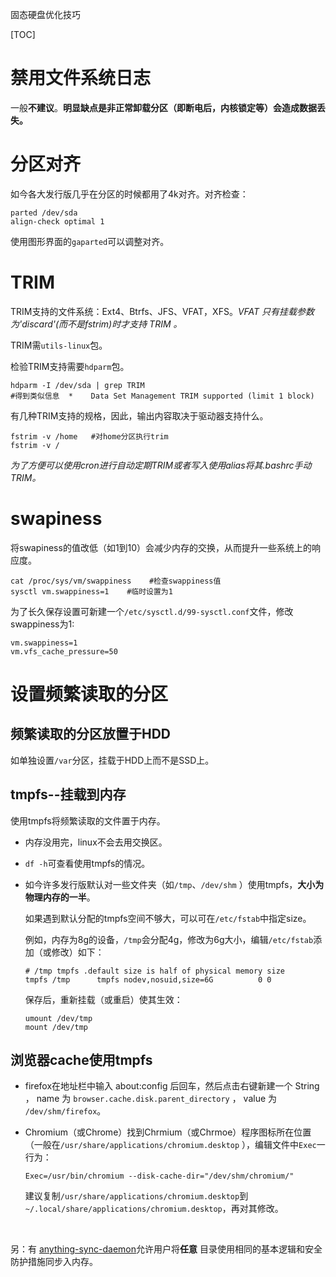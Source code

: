 固态硬盘优化技巧

[TOC]

# 禁用文件系统日志

一般**不建议**。**明显缺点是非正常卸载分区（即断电后，内核锁定等）会造成数据丢失。**

# 分区对齐

如今各大发行版几乎在分区的时候都用了4k对齐。对齐检查：

```shell
parted /dev/sda
align-check optimal 1 
```
使用图形界面的`gaparted`可以调整对齐。

# TRIM

TRIM支持的文件系统：Ext4、Btrfs、JFS、VFAT，XFS。*VFAT 只有挂载参数为'discard'(而不是fstrim)时才支持 TRIM 。*

TRIM需`utils-linux`包。

检验TRIM支持需要`hdparm`包。

```shell
hdparm -I /dev/sda | grep TRIM
#得到类似信息  *    Data Set Management TRIM supported (limit 1 block)
```

有几种TRIM支持的规格，因此，输出内容取决于驱动器支持什么。

```shell
fstrim -v /home   #对home分区执行trim
fstrim -v /
```

*为了方便可以使用cron进行自动定期TRIM或者写入使用alias将其.bashrc手动TRIM。*

# swapiness

将swapiness的值改低（如1到10）会减少内存的交换，从而提升一些系统上的响应度。

```shell
cat /proc/sys/vm/swappiness    #检查swappiness值
sysctl vm.swappiness=1    #临时设置为1
```
为了长久保存设置可新建一个`/etc/sysctl.d/99-sysctl.conf`文件，修改swappiness为1:

```shell
vm.swappiness=1
vm.vfs_cache_pressure=50
```
# 设置频繁读取的分区

## 频繁读取的分区放置于HDD

如单独设置`/var`分区，挂载于HDD上而不是SSD上。

## tmpfs--挂载到内存

使用tmpfs将频繁读取的文件置于内存。

- 内存没用完，linux不会去用交换区。

- `df -h`可查看使用tmpfs的情况。

- 如今许多发行版默认对一些文件夹（如`/tmp`、`/dev/shm` ）使用tmpfs，**大小为物理内存的一半**。

  如果遇到默认分配的tmpfs空间不够大，可以可在`/etc/fstab`中指定size。

  例如，内存为8g的设备，`/tmp`会分配4g，修改为6g大小，编辑`/etc/fstab`添加（或修改）如下：

  ```shell
  # /tmp tmpfs .default size is half of physical memory size
  tmpfs /tmp      tmpfs nodev,nosuid,size=6G          0 0
  ```

  保存后，重新挂载（或重启）使其生效：

  ```shell
  umount /dev/tmp
  mount /dev/tmp
  ```

##  浏览器cache使用tmpfs

- firefox在地址栏中输入 about:config 后回车，然后点击右键新建一个 String ， name 为 `browser.cache.disk.parent_directory` ， value 为 `/dev/shm/firefox`。

- Chromium（或Chrome）找到Chrmium（或Chrmoe）程序图标所在位置（一般在`/usr/share/applications/chromium.desktop` ），编辑文件中`Exec`一行为：

  ```shell
  Exec=/usr/bin/chromium --disk-cache-dir="/dev/shm/chromium/"
  ```

  建议复制`/usr/share/applications/chromium.desktop`到`~/.local/share/applications/chromium.desktop`，再对其修改。

  ​

另：有 [anything-sync-daemon](https://aur.archlinux.org/packages/anything-sync-daemon/)允许用户将**任意** 目录使用相同的基本逻辑和安全防护措施同步入内存。